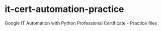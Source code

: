 # it-cert-automation-practice
Google IT Automation with Python Professional Certificate - Practice files
